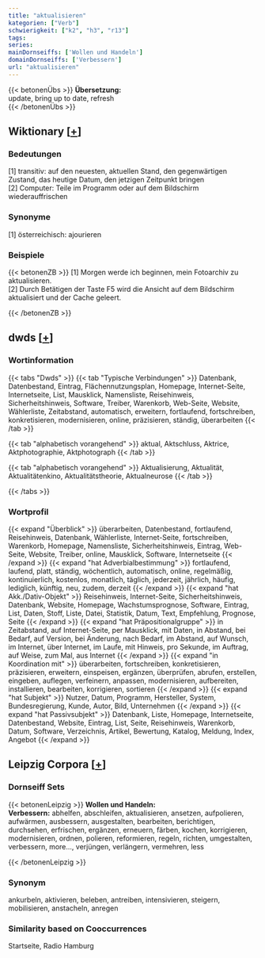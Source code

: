 ```yaml
---
title: "aktualisieren"
kategorien: ["Verb"]
schwierigkeit: ["k2", "h3", "r13"]
tags:
series:
mainDornseiffs: ['Wollen und Handeln']
domainDornseiffs: ['Verbessern']
url: "aktualisieren"
---
```


{{< betonenÜbs >}}
**Übersetzung:**  
update, bring up to date, refresh  
{{< /betonenÜbs >}}

## Wiktionary [[+](https://de.wiktionary.org/wiki/aktualisieren)]

### Bedeutungen
[1] transitiv: auf den neuesten, aktuellen Stand, den gegenwärtigen Zustand, das heutige Datum, den jetzigen Zeitpunkt bringen  
[2] Computer: Teile im Programm oder auf dem Bildschirm wiederauffrischen  

### Synonyme
[1] österreichisch: ajourieren  

### Beispiele
{{< betonenZB >}}
[1] Morgen werde ich beginnen, mein Fotoarchiv zu aktualisieren.  
[2] Durch Betätigen der Taste F5 wird die Ansicht auf dem Bildschirm aktualisiert und der Cache geleert.  

{{< /betonenZB >}}


## dwds [[+](https://www.dwds.de/wb/aktualisieren)]

### Wortinformation
{{< tabs "Dwds" >}}
{{< tab "Typische Verbindungen" >}}
Datenbank, Datenbestand, Eintrag, Flächennutzungsplan, Homepage, Internet-Seite, Internetseite, List, Mausklick, Namensliste, Reisehinweis, Sicherheitshinweis, Software, Treiber, Warenkorb, Web-Seite, Website, Wählerliste, Zeitabstand, automatisch, erweitern, fortlaufend, fortschreiben, konkretisieren, modernisieren, online, präzisieren, ständig, überarbeiten
{{< /tab >}}

{{< tab "alphabetisch vorangehend" >}}
aktual, Aktschluss, Aktrice, Aktphotographie, Aktphotograph
{{< /tab >}}

{{< tab "alphabetisch vorangehend" >}}
Aktualisierung, Aktualität, Aktualitätenkino, Aktualitätstheorie, Aktualneurose
{{< /tab >}}

{{< /tabs >}}

### Wortprofil
{{< expand "Überblick" >}} überarbeiten, Datenbestand, fortlaufend, Reisehinweis, Datenbank, Wählerliste, Internet-Seite, fortschreiben, Warenkorb, Homepage, Namensliste, Sicherheitshinweis, Eintrag, Web-Seite, Website, Treiber, online, Mausklick, Software, Internetseite {{< /expand >}}
{{< expand "hat Adverbialbestimmung" >}} fortlaufend, laufend, platt, ständig, wöchentlich, automatisch, online, regelmäßig, kontinuierlich, kostenlos, monatlich, täglich, jederzeit, jährlich, häufig, lediglich, künftig, neu, zudem, derzeit {{< /expand >}}
{{< expand "hat Akk./Dativ-Objekt" >}} Reisehinweis, Internet-Seite, Sicherheitshinweis, Datenbank, Website, Homepage, Wachstumsprognose, Software, Eintrag, List, Daten, Stoff, Liste, Datei, Statistik, Datum, Text, Empfehlung, Prognose, Seite {{< /expand >}}
{{< expand "hat Präpositionalgruppe" >}} in Zeitabstand, auf Internet-Seite, per Mausklick, mit Daten, in Abstand, bei Bedarf, auf Version, bei Änderung, nach Bedarf, im Abstand, auf Wunsch, im Internet, über Internet, im Laufe, mit Hinweis, pro Sekunde, im Auftrag, auf Weise, zum Mal, aus Internet {{< /expand >}}
{{< expand "in Koordination mit" >}} überarbeiten, fortschreiben, konkretisieren, präzisieren, erweitern, einspeisen, ergänzen, überprüfen, abrufen, erstellen, eingeben, auflegen, verfeinern, anpassen, modernisieren, aufbereiten, installieren, bearbeiten, korrigieren, sortieren {{< /expand >}}
{{< expand "hat Subjekt" >}} Nutzer, Datum, Programm, Hersteller, System, Bundesregierung, Kunde, Autor, Bild, Unternehmen {{< /expand >}}
{{< expand "hat Passivsubjekt" >}} Datenbank, Liste, Homepage, Internetseite, Datenbestand, Website, Eintrag, List, Seite, Reisehinweis, Warenkorb, Datum, Software, Verzeichnis, Artikel, Bewertung, Katalog, Meldung, Index, Angebot {{< /expand >}}

## Leipzig Corpora [[+](https://corpora.uni-leipzig.de/en/res?word=aktualisieren&corpusId=deu_newscrawl-public_2018)]

### Dornseiff Sets
{{< betonenLeipzig >}}
**Wollen und Handeln:**  
**Verbessern:** abhelfen, abschleifen, aktualisieren, ansetzen, aufpolieren, aufwärmen, ausbessern, ausgestalten, bearbeiten, berichtigen, durchsehen, erfrischen, ergänzen, erneuern, färben, kochen, korrigieren, modernisieren, ordnen, polieren, reformieren, regeln, richten, umgestalten, verbessern, more..., verjüngen, verlängern, vermehren, less  

{{< /betonenLeipzig >}}

### Synonym
ankurbeln, aktivieren, beleben, antreiben, intensivieren, steigern, mobilisieren, anstacheln, anregen


### Similarity based on Cooccurrences
Startseite, Radio Hamburg

